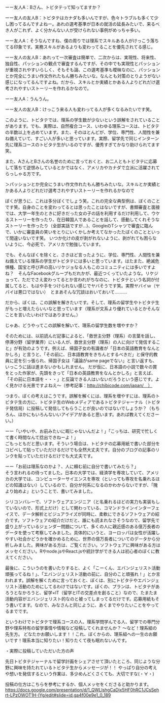 ーー友人A：Bさん、トビタテって知ってますか？

ーー友人の友人B：トビタテはカナダも多いんですが、色々トラブルも多くて少し困ってるんですよねー。あれの選考基準が日本の就活の延長みたいで、来るべき人がこれず、よく分かんない人が受けられない事例がめっちゃ多い。

ーー友人A：そうなんですね、僕の周りでは理系でスキルある人がけっこう落ちてる印象です。実務スキルがあるよりも変わってることを優先されてる感じ。

ーー友人の友人B：あれって一次審査は簡単で、二次からは、実現性、将来性、独自性、パッションの観点で審査するんですが、その中でも実現性とパッションが重視されやすいらしく、そもそも論、この選考基準も曖昧なのに、パッションとか完全にうまい作文作れたもん勝ちみたいな。なんとも対策のとりようがない感じになってるんですよね。だから、スキルとか実績とかある人よりどれだけ選考されやすいストーリーを作れるかなので。

ーー友人A：うんうん。

ーー友人の友人B：けっこう来る人も変わってる人が多くなるみたいです笑。




このように、トビタテでは、理系の学生数が少ないという誤解をされていることがあります。でも、実際は、自然複合コース、いわゆる理系コースは、トビタテの半数以上を占めています。また、そのほとんどが、学位、専門性、人間性を兼ね備えていて、すごい人が多いと思っています。実際、留学先で同じインターン先に理系コースのトビタテ生がいるのですが、優秀すぎてかなり助けられてます笑。

また、AさんとBさんの名誉のために言っておくと、お二人ともトビタテに応募して落ちて逆恨みしているとかではなく、アメリカやカナダで立派に活躍されてらっしゃる方です。

＞パッションとか完全にうまい作文作れたもん勝ちみたいな。スキルとか実績とかある人よりどれだけ選考されやすいストーリーを作れるかなので

ぼくが思うに、これは多分ぼくでしょう笑。これの完全な典型例は、ぼくのことです笑。自身のことを変わってるとは思ったことはないですが、書類審査と面接では、大学一年生のときに好きだった女の子の話を利用するだけ利用して、ウケるストーリーを作ったり、在日韓国人であることを話して、感動してくれそうなストーリーを作ったり（全部実話ですが...)、GoogleのTシャツで審査に臨んで、いかに審査員の笑いをとりにいくかしか考えてなかったたぼくのことといって間違いないです笑。
いつか化けの皮が剥がれないように、剥がれても困らないように、今必死で、アメリカで勉強しています。

でも、そんなぼくを除くと、さきほど言ったように、学位、専門性、人間性を兼ね備えている理系の学生がトビタテには多いと思っています。はたまた、絶滅危惧種、国宝と呼び声の高いリケジョなる人もこのコミュニティには多いですよね？　そんなFacebookグループもだれかが、最近つくっていたような。リケジョって、ただでさえ変わってるとか言われがちなのに、トビタテという名詞が付属してると、もはや手をつけられない感じでヤバそうです笑。実際ヤバイｗ（ヤバイは悪口ではない）　とまあそんな冗談はおいておいて……….

だから、ぼくは、この誤解を解きたいです。そして、理系の留学生やトビタテ生がもっと増えたらいいなと思っています（理系が文系より優れているとかそんなことを言いたいわけではありません。）

じゃあ、どうやってこの誤解を解いて、理系の留学生数を増やすか？

そのためには、以前読んだ記事によると、「救世主分野（理系）の言葉を話し、停滞分野（留学業界）にいる人が、救世主分野（理系）の人に向けて発信すること」が有効のようです。例えば、帰国子女の有識者が「日本の英語教育をなんとかしろ」と言うと、「その前に、日本語教育をきちんとするべきだ」と保守的教員に足を引っ張られ、帰国子女は「議論がsame pageでない」と言い返すも、いっこうに話は進まないかもしれません。 だが仮に、日本語の小説で数々の賞をとった作家が、先頭をきって「日本の英語教育をなんとかしろ」と言えば、「その前に日本語を・・・」と反論できる人はいないだろうという感じです。よく見かける光景ですよねえ〜（参考記事：http://chibicode.com/japan/　）

つまり、ぼくの考えはこうです。誤解を解くには、理系を増やすには、理系のトビタテ生の方に、トビタテ生のWebメディアであるトビタテジャーナル（トビタテ発信局）に投稿して発信してもらうことが良いのではないでしょうか？（もちろん、ほかにもいろんないいアイデアがあると思います。あれば教えてくださーい。）


ーー「いやいや、お前みたいに暇じゃないんだよ！」「こっちは、研究で忙しくて書く時間なんて捻出できねーよ！」<br>
ごもっともだと思います。そういう場合は、トビタテの応募用紙で書いた部分をコピペして貼っていただけるだけでも全然大丈夫です。自分のブログの記事のリンクを貼っていただけるだけでも大丈夫です。

ーー「お前は理系なのかよ？、人に頼む前に自分で書いてみたら？」<br>
そう言われるの待ってました。日本の大学では、経済学を専攻していて、アメリカの大学では、コンピューターサイエンスを専攻（といっても専攻を名乗れるほどの知識はない）しているので、自分が何系になるのかわからないですが、「隗より始めよ」ということで、書いてみました。

シリコンバレーで、ソフトウェアエンジニア（と名乗れるほどの実力も実装もしていないので、形式上だけ）として関わっている、コマンドラインインターフェイスで、データ解析とビジュアライズが同時に、柔軟にできるソフトウェアの紹介です。ソフトウェアの紹介だけだと、誰にも読まれなさそうなので、留学先で盛り上がっているジェンダー問題について、多くの人に親近感のある億万長者のデータを使って考察してみました。具体的にいうと、ヨーロッパは女性が活躍しやすい社会かどうかを確かめるために、世界の億万長者についてのデータから分析しみました。興味がある方は、ご覧ください。ソフトウェアに興味がある方はメッセください。Rやnode.jsやReact.jsや統計学ができる人は初心者のぼくに教えてください。

最後に、こういうのを書いたりすると、よく「こーくん、エバンジェリスト活動頑張ってるね！」、「エバンジェリスト活動の前に、自分のこと頑張れ！」とか言われます。誤解を解くために言っておくと、ぼくは、別にトビタテやエバンジェリスト活動のためにしてるわけではないです。ぼくの、プランは、トビタテがあろうとなかろうと、留学×IT（留学とITの交差点を創ること）なので、たまたま活動内容がエバンジェリスト的なのと被ってしまってるだけです。応募用紙もそう書いてます。なので、みなさんと同じように、あくまでやりたいことをやってるまでです。

というわけでトビタテで理系コースの人、理系学問学んでる人、留学での専門分野や理系特有の留学事情や情報など投稿してくれませんか？
〜など！理系組の先生方。 どなたかお願いします！！これ、ぼくからの、理系組への一生のお願いです！理系本当に知りたい！知りたくて夜も眠れないんです。

・実際に投稿していただいた方の声

先日トビタテジャーナルで留学計画をシェアさせて頂いたところ、同じような分野に興味を持たれているトビタテ生からメッセージが！！ やっぱり自分の考えや想いを発信するという作業は、多少めんどくさくても、大切ですな(・∀・)

投稿の仕方はこちらを参考にするか、個人メッセをくださると助かります。
https://docs.google.com/presentation/d/1_QWLlshgCaDjx5HF0hRC1JCsSehrt-LPzOWOT1H-IYg/edit#slide=id.ga4f00e9e1_0_189
